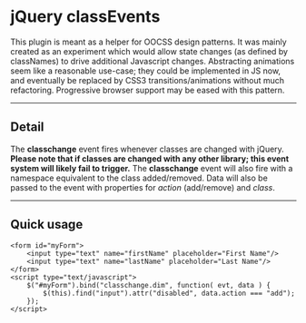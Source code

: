 # jQuery classEvents

This plugin is meant as a helper for OOCSS design patterns.  It was mainly created as an experiment
which would allow state changes (as defined by classNames) to drive additional Javascript changes.
Abstracting animations seem like a reasonable use-case; they could be implemented in JS now, and
eventually be replaced by CSS3 transitions/animations without much refactoring.  Progressive browser
support may be eased with this pattern.

---

## Detail

The **classchange** event fires whenever classes are changed with jQuery.  **Please note that if
classes are changed with any other library; this event system will likely fail to trigger.**  The
**classchange** event will also fire with a namespace equivalent to the class added/removed.  Data
will also be passed to the event with properties for *action* (add/remove) and *class*.

---

## Quick usage

	<form id="myForm">
		<input type="text" name="firstName" placeholder="First Name"/>
		<input type="text" name="lastName" placeholder="Last Name"/>
	</form>
	<script type="text/javascript">
		$("#myForm").bind("classchange.dim", function( evt, data ) {
			$(this).find("input").attr("disabled", data.action === "add");
		});
	</script>

